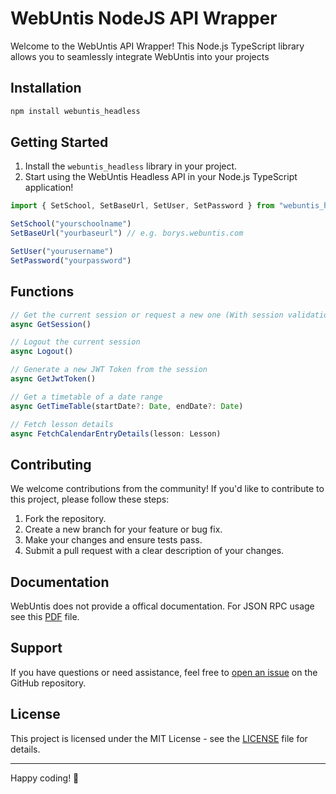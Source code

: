 # WebUntis NodeJS API Wrapper

Welcome to the WebUntis API Wrapper! This Node.js TypeScript library allows you to seamlessly integrate WebUntis into your projects

## Installation

```bash
npm install webuntis_headless
```

## Getting Started

1. Install the `webuntis_headless` library in your project.
2. Start using the WebUntis Headless API in your Node.js TypeScript application!

```typescript
import { SetSchool, SetBaseUrl, SetUser, SetPassword } from "webuntis_headless";

SetSchool("yourschoolname")
SetBaseUrl("yourbaseurl") // e.g. borys.webuntis.com

SetUser("yourusername")
SetPassword("yourpassword")
```

## Functions

```typescript
// Get the current session or request a new one (With session validation)
async GetSession()

// Logout the current session
async Logout()

// Generate a new JWT Token from the session
async GetJwtToken()

// Get a timetable of a date range
async GetTimeTable(startDate?: Date, endDate?: Date)

// Fetch lesson details
async FetchCalendarEntryDetails(lesson: Lesson)
```

## Contributing

We welcome contributions from the community! If you'd like to contribute to this project, please follow these steps:

1. Fork the repository.
2. Create a new branch for your feature or bug fix.
3. Make your changes and ensure tests pass.
4. Submit a pull request with a clear description of your changes.

## Documentation

WebUntis does not provide a offical documentation. For JSON RPC usage see this [PDF](https://untis-sr.ch/wp-content/uploads/2019/11/2018-09-20-WebUntis_JSON_RPC_API.pdf) file.

## Support

If you have questions or need assistance, feel free to [open an issue](https://github.com/grp-gg/webuntis_headless/issues) on the GitHub repository.

## License

This project is licensed under the MIT License - see the [LICENSE](LICENSE) file for details.

---

Happy coding! 🚀